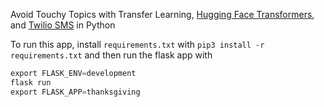 Avoid Touchy Topics with Transfer Learning, [Hugging Face Transformers](https://huggingface.co/transformers/), and [Twilio SMS](https://www.twilio.com/docs/sms/send-messages) in Python

To run this app, install `requirements.txt` with `pip3 install -r requirements.txt` and then run the flask app with
```python
export FLASK_ENV=development               
flask run                   
export FLASK_APP=thanksgiving
```

